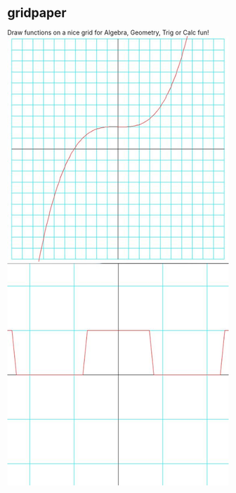 # gridpaper

Draw functions on a nice grid for Algebra, Geometry, Trig or Calc fun!<br/>
<img src='gridforgraphing2.jpg'><br/>
<img src='gridforgraphing.jpg'>
